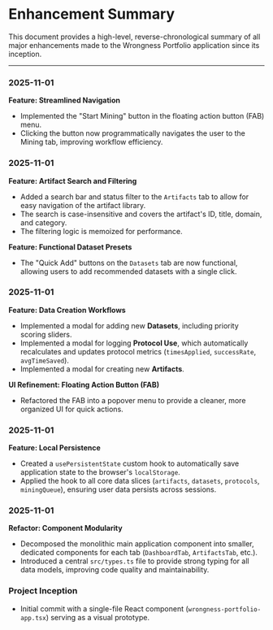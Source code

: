 # Enhancement Summary

This document provides a high-level, reverse-chronological summary of all major enhancements made to the Wrongness Portfolio application since its inception.

---

### 2025-11-01

**Feature: Streamlined Navigation**

- Implemented the "Start Mining" button in the floating action button (FAB) menu.
- Clicking the button now programmatically navigates the user to the Mining tab, improving workflow efficiency.

### 2025-11-01

**Feature: Artifact Search and Filtering**

- Added a search bar and status filter to the `Artifacts` tab to allow for easy navigation of the artifact library.
- The search is case-insensitive and covers the artifact's ID, title, domain, and category.
- The filtering logic is memoized for performance.

**Feature: Functional Dataset Presets**

- The "Quick Add" buttons on the `Datasets` tab are now functional, allowing users to add recommended datasets with a single click.

### 2025-11-01

**Feature: Data Creation Workflows**

- Implemented a modal for adding new **Datasets**, including priority scoring sliders.
- Implemented a modal for logging **Protocol Use**, which automatically recalculates and updates protocol metrics (`timesApplied`, `successRate`, `avgTimeSaved`).
- Implemented a modal for creating new **Artifacts**.

**UI Refinement: Floating Action Button (FAB)**

- Refactored the FAB into a popover menu to provide a cleaner, more organized UI for quick actions.

### 2025-11-01

**Feature: Local Persistence**

- Created a `usePersistentState` custom hook to automatically save application state to the browser's `localStorage`.
- Applied the hook to all core data slices (`artifacts`, `datasets`, `protocols`, `miningQueue`), ensuring user data persists across sessions.

### 2025-11-01

**Refactor: Component Modularity**

- Decomposed the monolithic main application component into smaller, dedicated components for each tab (`DashboardTab`, `ArtifactsTab`, etc.).
- Introduced a central `src/types.ts` file to provide strong typing for all data models, improving code quality and maintainability.

### Project Inception

- Initial commit with a single-file React component (`wrongness-portfolio-app.tsx`) serving as a visual prototype.
